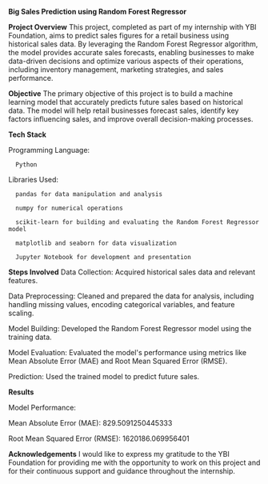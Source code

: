 **Big Sales Prediction using Random Forest Regressor**

**Project Overview**
This project, completed as part of my internship with YBI Foundation, aims to predict sales figures for a retail business using historical sales data. By leveraging the Random Forest Regressor algorithm, the model provides accurate sales forecasts, enabling businesses to make data-driven decisions and optimize various aspects of their operations, including inventory management, marketing strategies, and sales performance.

**Objective**
The primary objective of this project is to build a machine learning model that accurately predicts future sales based on historical data. The model will help retail businesses forecast sales, identify key factors influencing sales, and improve overall decision-making processes.

**Tech Stack**

  Programming Language:
  
      Python

  Libraries Used:
  
      pandas for data manipulation and analysis
      
      numpy for numerical operations
      
      scikit-learn for building and evaluating the Random Forest Regressor model
      
      matplotlib and seaborn for data visualization
      
      Jupyter Notebook for development and presentation
      

**Steps Involved**
  Data Collection: Acquired historical sales data and relevant features.
  
  Data Preprocessing: Cleaned and prepared the data for analysis, including handling missing values, encoding categorical variables, and feature scaling.
  
  Model Building: Developed the Random Forest Regressor model using the training data.
  
  Model Evaluation: Evaluated the model's performance using metrics like Mean Absolute Error (MAE) and Root Mean Squared Error (RMSE).
  
  Prediction: Used the trained model to predict future sales.

**Results**

Model Performance:

  Mean Absolute Error (MAE): 829.5091250445333
  
  Root Mean Squared Error (RMSE): 1620186.069956401

**Acknowledgements**
I would like to express my gratitude to the YBI Foundation for providing me with the opportunity to work on this project and for their continuous support and guidance throughout the internship.
